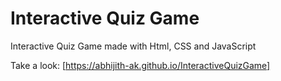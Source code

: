 # Interactive Quiz Game
 Interactive Quiz Game made with Html, CSS and JavaScript

Take a look: [https://abhijith-ak.github.io/InteractiveQuizGame]
